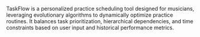 TaskFlow is a personalized practice scheduling tool designed for musicians, leveraging evolutionary algorithms to dynamically optimize practice routines. It balances task prioritization, hierarchical dependencies, and time constraints based on user input and historical performance metrics.


